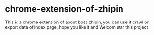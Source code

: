 # chrome-extension-of-zhipin
This is a chrome extension of about boss zhipin, you can use it crawl or export  data of index page, hope you like it and  Welcom star this project
